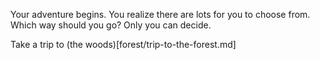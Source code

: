 Your adventure begins. You realize there are lots for you to choose from.
Which way should you go? Only you can decide.

Take a trip to (the woods)[forest/trip-to-the-forest.md]

